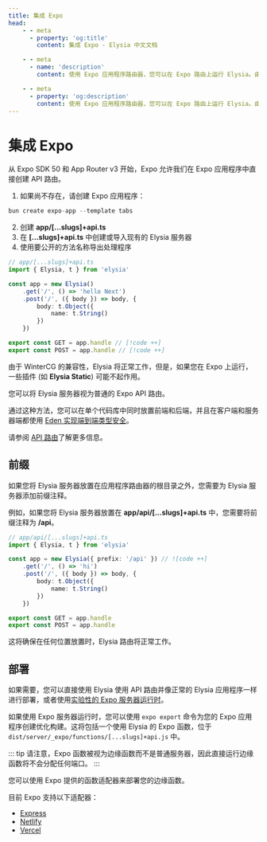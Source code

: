 ```yaml
---
title: 集成 Expo
head:
    - - meta
      - property: 'og:title'
        content: 集成 Expo - Elysia 中文文档

    - - meta
      - name: 'description'
        content: 使用 Expo 应用程序路由器，您可以在 Expo 路由上运行 Elysia。由于 WinterCG 的兼容性，Elysia 将正常工作。

    - - meta
      - property: 'og:description'
        content: 使用 Expo 应用程序路由器，您可以在 Expo 路由上运行 Elysia。由于 WinterCG 的兼容性，Elysia 将正常工作。
---
```


# 集成 Expo

从 Expo SDK 50 和 App Router v3 开始，Expo 允许我们在 Expo 应用程序中直接创建 API 路由。

1. 如果尚不存在，请创建 Expo 应用程序：

```typescript
bun create expo-app --template tabs
```

2. 创建 **app/[...slugs]+api.ts**
3. 在 **[...slugs]+api.ts** 中创建或导入现有的 Elysia 服务器
4. 使用要公开的方法名称导出处理程序

```typescript twoslash
// app/[...slugs]+api.ts
import { Elysia, t } from 'elysia'

const app = new Elysia()
    .get('/', () => 'hello Next')
    .post('/', ({ body }) => body, {
        body: t.Object({
            name: t.String()
        })
    })

export const GET = app.handle // [!code ++]
export const POST = app.handle // [!code ++]
```

由于 WinterCG 的兼容性，Elysia 将正常工作，但是，如果您在 Expo 上运行，一些插件 (如 **Elysia Static**) 可能不起作用。

您可以将 Elysia 服务器视为普通的 Expo API 路由。

通过这种方法，您可以在单个代码库中同时放置前端和后端，并且在客户端和服务器端都使用 [Eden 实现端到端类型安全](https://elysiajs.com/eden/overview.html)。

请参阅 [API 路由](https://docs.expo.dev/router/reference/api-routes/)了解更多信息。

## 前缀

如果您将 Elysia 服务器放置在应用程序路由器的根目录之外，您需要为 Elysia 服务器添加前缀注释。

例如，如果您将 Elysia 服务器放置在 **app/api/[...slugs]+api.ts** 中，您需要将前缀注释为 **/api**。

```typescript twoslash
// app/api/[...slugs]+api.ts
import { Elysia, t } from 'elysia'

const app = new Elysia({ prefix: '/api' }) // ![code ++]
    .get('/', () => 'hi')
    .post('/', ({ body }) => body, {
        body: t.Object({
            name: t.String()
        })
    })

export const GET = app.handle
export const POST = app.handle
```

这将确保在任何位置放置时，Elysia 路由将正常工作。

## 部署

如果需要，您可以直接使用 Elysia 使用 API 路由并像正常的 Elysia 应用程序一样进行部署，或者使用[实验性的 Expo 服务器运行时](https://docs.expo.dev/router/reference/api-routes/#deployment)。

如果使用 Expo 服务器运行时，您可以使用 `expo export` 命令为您的 Expo 应用程序创建优化构建。这将包括一个使用 Elysia 的 Expo 函数，位于 `dist/server/_expo/functions/[...slugs]+api.js` 中。

::: tip
请注意，Expo 函数被视为边缘函数而不是普通服务器，因此直接运行边缘函数将不会分配任何端口。
:::

您可以使用 Expo 提供的函数适配器来部署您的边缘函数。

目前 Expo 支持以下适配器：

- [Express](https://docs.expo.dev/router/reference/api-routes/#express)
- [Netlify](https://docs.expo.dev/router/reference/api-routes/#netlify)
- [Vercel](https://docs.expo.dev/router/reference/api-routes/#vercel)
